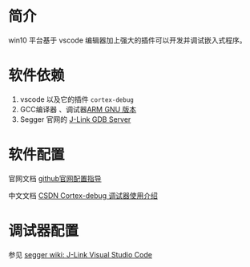 # 简介

win10 平台基于 vscode 编辑器加上强大的插件可以开发并调试嵌入式程序。

# 软件依赖

1. vscode 以及它的插件 `cortex-debug`
2. GCC编译器 、调试器[ARM GNU 版本](https://developer.arm.com/tools-and-software/open-source-software/developer-tools/gnu-toolchain/gnu-rm/downloads)
3. Segger 官网的 [J-Link GDB Server](https://www.segger.com/downloads/jlink/)

# 软件配置

官网文档  [github官网配置指导](https://github.com/Marus/cortex-debug/wiki)

中文文档 [CSDN  Cortex-debug 调试器使用介绍](https://blog.csdn.net/qq_40833810/article/details/106713462)

# 调试器配置

参见 [segger wiki: J-Link Visual Studio Code](https://wiki.segger.com/J-Link_Visual_Studio_Code)

